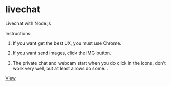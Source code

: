 # livechat
Livechat with Node.js

Instructions:

1. If you want get the best UX, you must use Chrome.

2. If you want send images, click the IMG button.

3. The private chat and webcam start when you do click in the icons, don't work very well, but at least allows do some...

[View](https://chatpruebadaw.herokuapp.com/)
